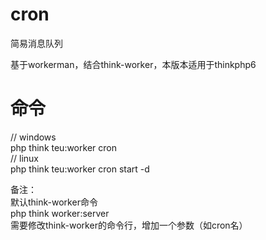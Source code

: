 # cron
简易消息队列

基于workerman，结合think-worker，本版本适用于thinkphp6

# 命令
// windows  
php think teu:worker cron  
// linux  
php think teu:worker cron start -d

备注：  
  默认think-worker命令  
  php think worker:server  
  需要修改think-worker的命令行，增加一个参数（如cron名）  
